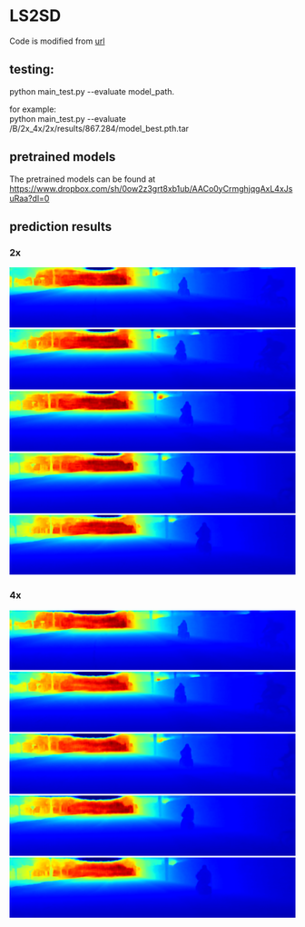 # LS2SD
Code is modified from [url](https://github.com/fangchangma/self-supervised-depth-completion)
## testing:  
python main_test.py --evaluate model_path.  
  
for example:  
python main_test.py --evaluate /B/2x_4x/2x/results/867.284/model_best.pth.tar  
  
## pretrained models  
The pretrained models can be found at https://www.dropbox.com/sh/0ow2z3grt8xb1ub/AACo0yCrmghjqgAxL4xJsuRaa?dl=0

## prediction results  
### 2x  
![image](https://github.com/anonymoustbd/LS2SD/blob/main/images/2x_predictions/0000000000_vis.png)  
![image](https://github.com/anonymoustbd/LS2SD/blob/main/images/2x_predictions/0000000001_vis.png)  
![image](https://github.com/anonymoustbd/LS2SD/blob/main/images/2x_predictions/0000000002_vis.png)  
![image](https://github.com/anonymoustbd/LS2SD/blob/main/images/2x_predictions/0000000003_vis.png)  
![image](https://github.com/anonymoustbd/LS2SD/blob/main/images/2x_predictions/0000000004_vis.png)   

### 4x  
![image](https://github.com/anonymoustbd/LS2SD/blob/main/images/4x_predictions/0000000000_vis.png)  
![image](https://github.com/anonymoustbd/LS2SD/blob/main/images/4x_predictions/0000000001_vis.png)  
![image](https://github.com/anonymoustbd/LS2SD/blob/main/images/4x_predictions/0000000002_vis.png)  
![image](https://github.com/anonymoustbd/LS2SD/blob/main/images/4x_predictions/0000000003_vis.png)  
![image](https://github.com/anonymoustbd/LS2SD/blob/main/images/4x_predictions/0000000004_vis.png)  

